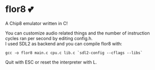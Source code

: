 # flor8 💕
A Chip8 emulator written in C!

You can customize audio related things and the number of instruction cycles ran per second by editing config.h. <br/>
I used SDL2 as backend and you can compile flor8 with: <br/>
```
gcc -o flor8 main.c cpu.c lib.c `sdl2-config --cflags --libs`
```

Quit with ESC or reset the interpreter with L.
